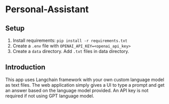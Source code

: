 # Personal-Assistant

## Setup
1. Install requirements: `pip install -r requirements.txt`
2. Create a `.env` file with `OPENAI_API_KEY=<openai_api_key>`
3. Create a `data` directory. Add `.txt` files in data directory.

## Introduction
This app uses Langchain framework with your own custom language model as text files. The web application simply gives a UI to type a prompt and get an answer based on the language model provided.
An API key is not required if not using GPT language model.
